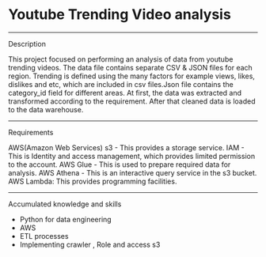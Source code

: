# Youtube Trending Video analysis 
--------------------------------------------------------------------------------------------------------------
Description 

This project focused on performing an analysis of data from youtube trending videos. The data file contains separate CSV & JSON files for each region. Trending is defined using the many factors for example views, likes, dislikes and etc, which are included in csv files.Json file contains the category_id field for different areas. At first, the data was extracted and transformed according to the requirement. After that cleaned data is loaded to the data warehouse.

------------------------------------------------------------------------------------------------------------------
Requirements

AWS(Amazon Web Services) 
s3         - This provides a storage service.
IAM        - This is Identity and access management, which provides limited permission to the account.
AWS Glue   - This is used to prepare required data for analysis. 
AWS Athena - This is an interactive query service in the s3 bucket.
AWS Lambda: This provides programming facilities.

-----------------------------------------------------------------------------------------------------------------
Accumulated knowledge and skills
- Python for data engineering
- AWS
- ETL processes
- Implementing crawler , Role and access s3

